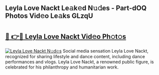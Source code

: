 ## Leyla Love Nackt Le𝚊k𝚎d N𝚞𝚍es - Part-dOQ Photos Vid𝚎o Le𝚊ks GLzqU

# <h2><a href="http://fb3lilq.evod.top/?m=Leyla+Love+Nackt">🔗 👉🔴 Leyla Love Nackt Vid𝚎o Ph𝚘t𝚘s</a></h2>

[![Leyla Love Nackt N𝚞d𝚎s](https://i.imgur.com/8V9OHl7.gif)](http://fb3lilq.evod.top/?m=Leyla+Love+Nackt)
Social media sensation Leyla Love Nackt, recognized for sharing lifestyle and dance content, including dance performances and vlogs. Leyla Love Nackt, a renowned public figure, is celebrated for his philanthropy and humanitarian work. 
